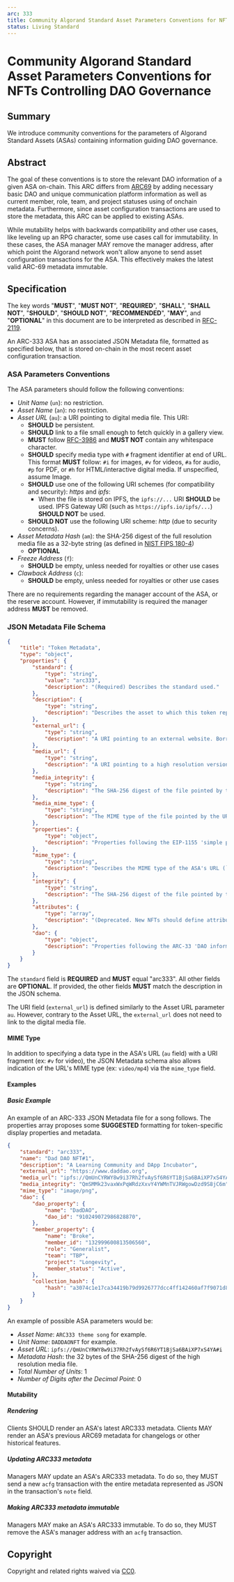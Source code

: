 ```yaml
---
arc: 333
title: Community Algorand Standard Asset Parameters Conventions for NFTs Controlling DAO Governance
status: Living Standard
---
```


# Community Algorand Standard Asset Parameters Conventions for NFTs Controlling DAO Governance

## Summary

We introduce community conventions for the parameters of Algorand Standard Assets (ASAs) containing information guiding DAO governance.

## Abstract

The goal of these conventions is to store the relevant DAO information of a given ASA on-chain. This ARC differs from [ARC69](https://github.com/algokittens/arc69/edit/master/README.md) by adding necessary basic DAO and unique communication platform information as well as current member, role, team, and project statuses using of onchain metadata. Furthermore, since asset configuration transactions are used to store the metadata, this ARC can be applied to existing ASAs.

While mutability helps with backwards compatibility and other use cases, like leveling up an RPG character, some use cases call for immutability. In these cases, the ASA manager MAY remove the manager address, after which point the Algorand network won't allow anyone to send asset configuration transactions for the ASA. This effectively makes the latest valid ARC-69 metadata immutable.
 

## Specification

The key words "**MUST**", "**MUST NOT**", "**REQUIRED**", "**SHALL**", "**SHALL NOT**", "**SHOULD**", "**SHOULD NOT**", "**RECOMMENDED**", "**MAY**", and "**OPTIONAL**" in this document are to be interpreted as described in [RFC-2119](https://www.ietf.org/rfc/rfc2119.txt).

An ARC-333 ASA has an associated JSON Metadata file, formatted as specified below, that is stored on-chain in the most recent asset configuration transaction.

### ASA Parameters Conventions

The ASA parameters should follow the following conventions:

* *Unit Name* (`un`): no restriction. 
* *Asset Name* (`an`): no restriction.
* *Asset URL* (`au`): a URI pointing to digital media file. This URI:
    * **SHOULD** be persistent.
    * **SHOULD** link to a file small enough to fetch quickly in a gallery view.
    * **MUST** follow [RFC-3986](https://www.ietf.org/rfc/rfc3986.txt) and **MUST NOT** contain any whitespace character.
    * **SHOULD** specify media type with `#` fragment identifier at end of URL. This format **MUST** follow: `#i` for images, `#v` for videos, `#a` for audio, `#p` for PDF, or `#h` for HTML/interactive digital media.  If unspecified, assume Image.
    * **SHOULD** use one of the following URI schemes (for compatibility and security): *https* and *ipfs*:
        * When the file is stored on IPFS, the `ipfs://...` URI **SHOULD** be used. IPFS Gateway URI (such as `https://ipfs.io/ipfs/...`) **SHOULD NOT** be used.
    * **SHOULD NOT** use the following URI scheme: *http* (due to security concerns).
* *Asset Metadata Hash* (`am`): the SHA-256 digest of the full resolution media file as a 32-byte string (as defined in [NIST FIPS 180-4](https://doi.org/10.6028/NIST.FIPS.180-4))
    * **OPTIONAL**
* *Freeze Address* (`f`): 
    * **SHOULD** be empty, unless needed for royalties or other use cases
* *Clawback Address* (`c`): 
    * **SHOULD** be empty, unless needed for royalties or other use cases


There are no requirements regarding the manager account of the ASA, or the reserve account. However, if immutability is required the manager address **MUST** be removed.

### JSON Metadata File Schema

```json
{
    "title": "Token Metadata",
    "type": "object",
    "properties": {
        "standard": {
            "type": "string",
            "value": "arc333",
            "description": "(Required) Describes the standard used."
        },
        "description": {
            "type": "string",
            "description": "Describes the asset to which this token represents."
        },
        "external_url": {
            "type": "string",
            "description": "A URI pointing to an external website. Borrowed from Open Sea's metadata format (https://docs.opensea.io/docs/metadata-standards)."
        },
        "media_url": {
            "type": "string",
            "description": "A URI pointing to a high resolution version of the asset's media."
        },
        "media_integrity": {
            "type": "string",
            "description": "The SHA-256 digest of the file pointed by the URI media_url. The field value is a single SHA-256 integrity metadata as defined in the W3C subresource integrity specification (https://w3c.github.io/webappsec-subresource-integrity)."
        },
        "media_mime_type": {
            "type": "string",
            "description": "The MIME type of the file pointed by the URI media_url."
        },
        "properties": {
            "type": "object", 
            "description": "Properties following the EIP-1155 'simple properties' format. (https://github.com/ethereum/EIPs/blob/master/EIPS/eip-1155.md#erc-1155-metadata-uri-json-schema)"
        },
        "mime_type": {
            "type": "string",
            "description": "Describes the MIME type of the ASA's URL (`au` field)."
        },
        "integrity": {
            "type": "string",
            "description": "The SHA-256 digest of the file pointed by the ASA's URL (`au` field). The field value is a single SHA-256 integrity metadata as defined in the W3C subresource integrity specification (https://w3c.github.io/webappsec-subresource-integrity)."
        },
        "attributes": {
            "type": "array",
            "description": "(Deprecated. New NFTs should define attributes with the simple `properties` object. Marketplaces should support both the `properties` object and the `attributes` array). The `attributes` array follows Open Sea's format: https://docs.opensea.io/docs/metadata-standards#attributes"
        },
        "dao": {
            "type": "object",
            "description": "Properties following the ARC-33 'DAO information' format. (https://github.com/Dad-DAO/ARC33"
        }
    }
}
```
The `standard` field is **REQUIRED** and **MUST** equal "arc333". All other fields are **OPTIONAL**. If provided, the other fields **MUST** match the description in the JSON schema.

The URI field (`external_url`) is defined similarly to the Asset URL parameter `au`.
However, contrary to the Asset URL, the `external_url` does not need to link to the digital media file.



#### MIME Type

In addition to specifying a data type in the ASA's URL (`au` field) with a URI fragment (ex: `#v` for video), the JSON Metadata schema also allows indication of the URL's MIME type (ex: `video/mp4`) via the `mime_type` field.



#### Examples

##### Basic Example

An example of an ARC-333 JSON Metadata file for a song follows. The properties array proposes some **SUGGESTED** formatting for token-specific display properties and metadata.

```json
{
    "standard": "arc333",
    "name": "Dad DAO NFT#1",
    "description": "A Learning Community and DApp Incubator",
    "external_url": "https://www.daddao.org",
    "media_url": "ipfs://QmUnCYRWY8w9i37Rh2fvAySf6R6YT1BjSa6BAiXP7xS4YA",
    "media_integrity": "QmSMMk23vaxWxPqWRdzXxvY4YWMnTVJRWgowDzd9S8jC6m",
    "mime_type": "image/png",
    "dao": {
        "dao_property": {
            "name": "DadDAO",
            "dao_id": "910249072986828870",
        },
        "member_property": {
            "name": "Broke",
            "member_id": "132999600813506560",
            "role": "Generalist",
            "team": "TBP",
            "project": "Longevity",
            "member_status": "Active",
        },
        "collection_hash": {
            "hash": "a3074c1e17ca34419b79d9926777dcc4ff142460af7f9071d8828198bd2b3eb6"
        }
    }
}      
```

An example of possible ASA parameters would be:

* *Asset Name*: `ARC333 theme song` for example.
* *Unit Name*: `DADDAONFT` for example.
* *Asset URL*: `ipfs://QmUnCYRWY8w9i37Rh2fvAySf6R6YT1BjSa6BAiXP7xS4YA#i`
* *Metadata Hash*: the 32 bytes of the SHA-256 digest of the high resolution media file.
* *Total Number of Units*: 1
* *Number of Digits after the Decimal Point*: 0

#### Mutability

##### Rendering

Clients SHOULD render an ASA's latest ARC333 metadata. Clients MAY render an ASA's previous ARC69 metadata for changelogs or other historical features.

##### Updating ARC333 metadata

Managers MAY update an ASA's ARC333 metadata. To do so, they MUST send a new `acfg` transaction with the entire metadata represented as JSON in the transaction's `note` field.

##### Making ARC333 metadata immutable

Managers MAY make an ASA's ARC333 immutable. To do so, they MUST remove the ASA's manager address with an `acfg` transaction.

## Copyright

Copyright and related rights waived via [CC0](https://creativecommons.org/publicdomain/zero/1.0/).
